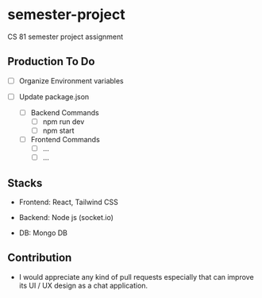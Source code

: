 # semester-project
CS 81 semester project assignment

## Production To Do

- [ ] Organize Environment variables

- [ ] Update package.json  
    - [ ] Backend Commands
        - [ ] npm run dev
        - [ ] npm start
    - [ ] Frontend Commands
        - [ ] ...
        - [ ] ...

## Stacks

- Frontend: React, Tailwind CSS

- Backend: Node js (socket.io)

- DB: Mongo DB

## Contribution

- I would appreciate any kind of pull requests especially that can improve its UI / UX design as a chat application.
